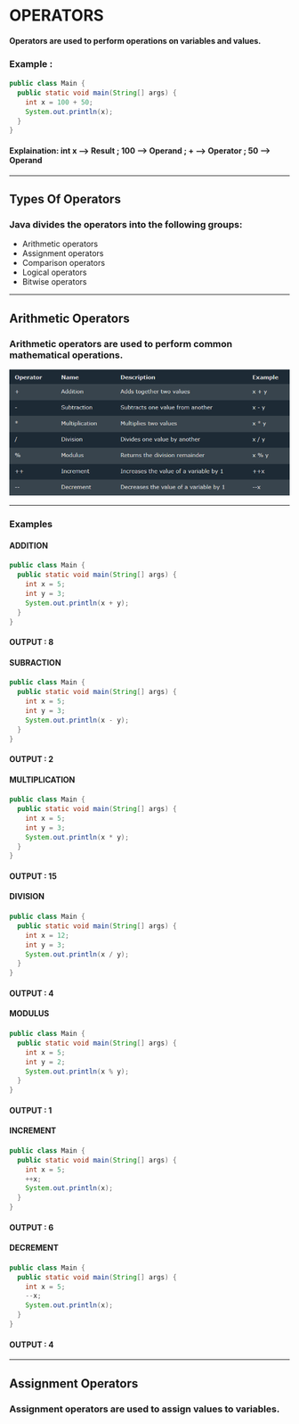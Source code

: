 # OPERATORS

#### Operators are used to perform operations on variables and values.
### Example :
```java
public class Main {
  public static void main(String[] args) {
    int x = 100 + 50;
    System.out.println(x);
  }
}
```

#### Explaination: int x --> Result ; 100 --> Operand ; + --> Operator ; 50 --> Operand
---

## Types Of Operators
### Java divides the operators into the following groups:

- Arithmetic operators
- Assignment operators
- Comparison operators
- Logical operators
- Bitwise operators
---

## Arithmetic Operators
### Arithmetic operators are used to perform common mathematical operations.

![alt text](ArithmeticOperators.PNG)

---
### Examples
#### ADDITION
```java
public class Main {
  public static void main(String[] args) {
    int x = 5;
    int y = 3;
    System.out.println(x + y);
  }
}
```
#### OUTPUT : 8
#### SUBRACTION
```java
public class Main {
  public static void main(String[] args) {
    int x = 5;
    int y = 3;
    System.out.println(x - y);
  }
}
```
#### OUTPUT : 2

#### MULTIPLICATION
```java
public class Main {
  public static void main(String[] args) {
    int x = 5;
    int y = 3;
    System.out.println(x * y);
  }
}
```
#### OUTPUT : 15

#### DIVISION
```java
public class Main {
  public static void main(String[] args) {
    int x = 12;
    int y = 3;
    System.out.println(x / y);
  }
}
```
#### OUTPUT : 4

#### MODULUS
```java
public class Main {
  public static void main(String[] args) {
    int x = 5;
    int y = 2;
    System.out.println(x % y);
  }
}
```
#### OUTPUT : 1

#### INCREMENT
```java
public class Main {
  public static void main(String[] args) {
    int x = 5;
    ++x;
    System.out.println(x);
  }
}
```
#### OUTPUT : 6

#### DECREMENT
```java
public class Main {
  public static void main(String[] args) {
    int x = 5;
    --x;
    System.out.println(x);
  }
}
```
#### OUTPUT : 4

---

## Assignment Operators
### Assignment operators are used to assign values to variables.


